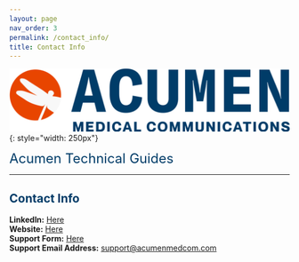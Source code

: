 ```yaml
---
layout: page
nav_order: 3
permalink: /contact_info/
title: Contact Info
---
```


![image](/assets/images/logo.jpg){: style="width: 250px"}

<span style="color:#003C68; font-size: 24px">Acumen Technical Guides</span>

---

## <span style="color:#003C68">Contact Info</span>

**LinkedIn:** [Here](https://www.linkedin.com/company/acumen-medical-communications/)<br>
**Website:** [Here](https://www.acumenmedcom.com/)<br>
**Support Form:** [Here](https://share.hsforms.com/1G0e4BgrmSGm2lxxHJ4-bJg47d63)<br>
**Support Email Address:** [support@acumenmedcom.com](mailto:support@acumenmedcom.com)